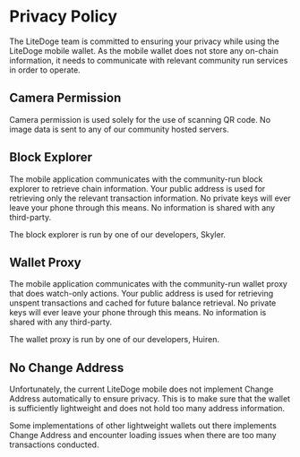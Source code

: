 # Privacy Policy

The LiteDoge team is committed to ensuring your privacy while using the LiteDoge mobile wallet. As the mobile wallet does not store any on-chain information, it needs to communicate with relevant community run services in order to operate.

## Camera Permission

Camera permission is used solely for the use of scanning QR code. No image data is sent to any of our community hosted servers.

## Block Explorer

The mobile application communicates with the community-run block explorer to retrieve chain information. Your public address is used for retrieving only the relevant transaction information. No private keys will ever leave your phone through this means. No information is shared with any third-party.

The block explorer is run by one of our developers, Skyler.

## Wallet Proxy

The mobile application communicates with the community-run wallet proxy that does watch-only actions. Your public address is used for retrieving unspent transactions and cached for future balance retrieval. No private keys will ever leave your phone through this means. No information is shared with any third-party.

The wallet proxy is run by one of our developers, Huiren.

## No Change Address

Unfortunately, the current LiteDoge mobile does not implement Change Address automatically to ensure privacy. This is to make sure that the wallet is sufficiently lightweight and does not hold too many address information. 

Some implementations of other lightweight wallets out there implements Change Address and encounter loading issues when there are too many transactions conducted.
